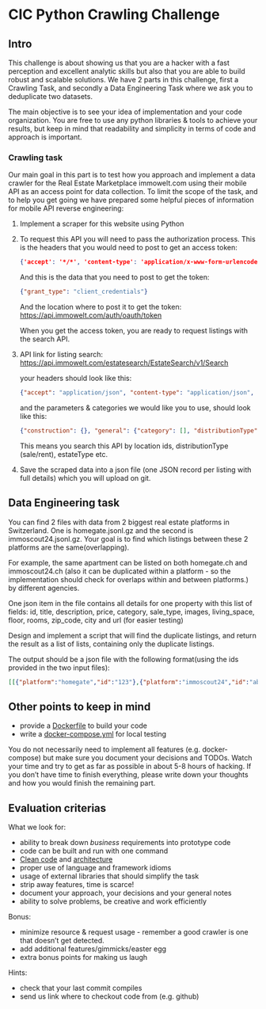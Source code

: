 # CIC Python Crawling Challenge

## Intro 

This challenge is about showing us that you are a hacker with a fast perception and excellent analytic skills but also that you are able to build robust and scalable solutions. 
We have 2 parts in this challenge, first a Crawling Task, and secondly a Data Engineering Task where we ask you to deduplicate two datasets.

The main objective is to see your idea of implementation and your code organization. You are free to use any python libraries & tools to achieve your results, but keep in mind that readability and simplicity in terms of code and approach is important.


### Crawling task
Our main goal in this part is to test how you approach and implement a data crawler for the Real Estate Marketplace immowelt.com using their mobile API as an access point for data collection. To limit the scope of the task, and to help you get going we have prepared some helpful pieces of information for mobile API reverse engineering:

1. Implement a scraper for this website using Python
2. To request this API you will need to pass the authorization process. This is the headers that you would need to post to get an access token:

   ```json
   {'accept': '*/*', 'content-type': 'application/x-www-form-urlencoded; charset=utf-8', 'authorization': 'Basic aW1tb3dlbHRfbW9iaWxlX2FwcF9pb3NfMjo5UXVHa20xM1k0WEZPZHFzZW05eGh4RVVKejR2UWdEWA==', 'accept-encoding': 'br;q=1.0, gzip;q=0.9, deflate;q=0.8', 'user-agent': 'immowelt/7.8.1 (de.immowelt.immoweltapp; build:271; iOS 14.7.1) Alamofire/5.5.0', 'accept-language': 'en-RS;q=1.0, sr-RS;q=0.9, sr-Latn-RS;q=0.8, de-RS;q=0.7'}
   ```
   
   And this is the data that you need to post to get the token:
    ```json
    {"grant_type": "client_credentials"}
    ```
    And the location where to post it to get the token:
    https://api.immowelt.com/auth/oauth/token
    
    When you get the access token, you are ready to request listings with the search API.
3. API link for listing search: 
    https://api.immowelt.com/estatesearch/EstateSearch/v1/Search
    
    your headers should look like this:
    ```json
    {"accept": "application/json", "content-type": "application/json", "accept-language": "en-RS;q=1.0, sr-RS;q=0.9, sr-Latn-RS;q=0.8, de-RS;q=0.7", "accept-encoding": "br;q=1.0, gzip;q=0.9, deflate;q=0.8", "content-length": "224", "user-agent": "immowelt/7.8.1 (de.immowelt.immoweltapp; build:271; iOS 14.7.1) Alamofire/5.5.0", "authorization": "Bearer <access_token>", "Content-Type": "application/json"}
    ```
    and the parameters & categories we would like you to use, should look like this:
    ```json
    {"construction": {}, "general": {"category": [], "distributionType": "ZUR_MIETE", "equipment": [], "estateType": ["WOHNUNG", "LAND_FORSTWIRTSCHAFT", "WOHNGEMEINSCHAFT", "GARAGE_STELLPLATZ", "GASTRONOMIE_HOTEL", "HALLEN_INDUSTRIEFLAECHE", "HAUS", "BUERO_PRAXISFLAECHE", "GRUNDSTUECK", "SONSTIGES", "LADENFLAECHE", "WOHNEN_AUF_ZEIT", "GEWERBE_GRUNDSTUECK", "RENDITEOBJEKT"]}, "location": {"geo": {"locationId": [516424, 518004, 518044, 517940]}}, "offset": "0", "pagesize": "5000", "pricing": {}, "sort": "SortByCreateDate"}
    ```
    This means you search this API by location ids, distributionType (sale/rent), estateType etc. 
    
4. Save the scraped data into a json file (one JSON record per listing with full details) which you will upload on git.
 

## Data Engineering task

You can find 2 files with data from 2 biggest real estate platforms in Switzerland.
One is homegate.jsonl.gz and the second is immoscout24.jsonl.gz. Your goal is to find which listings between these 2 platforms are the same(overlapping). 

For example, the same apartment can be listed on both homegate.ch and immoscout24.ch (also it can be duplicated within a platform - so the implementation should check for overlaps within and between platforms.) by different agencies.

One json item in the file contains all details for one property with this list of fields:
id, title, description, price, category, sale_type, images, living_space, floor, rooms, zip_code, city and url (for easier testing)

Design and implement a script that will find the duplicate listings, and return the result as a list of lists, containing only the duplicate listings.

The output should be a json file with the following format(using the ids provided in the two input files):
```json
[[{"platform":"homegate","id":"123"},{"platform":"immoscout24","id":"abc"}],[{"platform":"homegate","id":"123"},{"platform":"immoscout24","id":"abc"},{"platform":"homegate","id":"456"}]]
```


 

## Other points to keep in mind

- provide a [Dockerfile](https://docs.docker.com/engine/reference/builder/) to build your code
- write a [docker-compose.yml](https://docs.docker.com/compose/) for local testing

You do not necessarily need to implement all features (e.g. docker-compose) but make sure you document your decisions and TODOs. Watch your time and try to get as far as possible in about 5-8 hours of hacking. If you don’t have time to finish everything, please write down your thoughts and how you would finish the remaining part.


## Evaluation criterias

What we look for:

- ability to break down *business* requirements into prototype code
- code can be built and run with one command
- [Clean code](https://www.amazon.com/Clean-Coder-Conduct-Professional-Programmers/dp/0137081073/) and [architecture](https://www.amazon.com/Clean-Architecture-Craftsmans-Software-Structure/dp/0134494164/)
- proper use of language and framework idioms
- usage of external libraries that should simplify the task
- strip away features, time is scarce!
- document your approach, your decisions and your general notes
- ability to solve problems, be creative and work efficiently

Bonus:
- minimize resource & request usage - remember a good crawler is one that doesn’t get detected.
- add additional features/gimmicks/easter egg
- extra bonus points for making us laugh

Hints:
- check that your last commit compiles
- send us link where to checkout code from (e.g. github)

